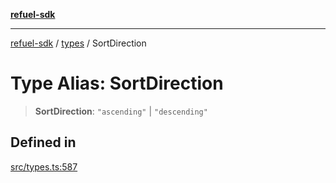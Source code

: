 [**refuel-sdk**](../../README.md)

***

[refuel-sdk](../../modules.md) / [types](../README.md) / SortDirection

# Type Alias: SortDirection

> **SortDirection**: `"ascending"` \| `"descending"`

## Defined in

[src/types.ts:587](https://github.com/refuel-ai/refuel-sdk/blob/ce96b857bf5c9f1c73e98ea4629535109c473935/src/types.ts#L587)
